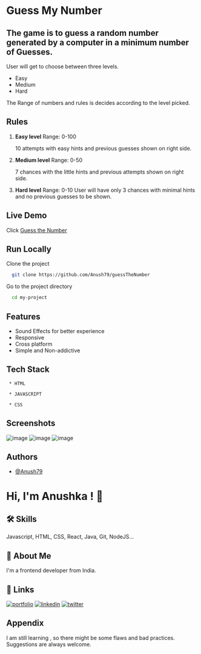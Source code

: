 
# Guess My Number

The game is to guess a random number generated by a computer in a minimum number of Guesses.
-
User will get to choose between three levels. 
 - Easy
 - Medium
 - Hard

The Range of numbers and rules is decides according to the level picked.





## Rules

1. **Easy level** Range: 0-100

   10 attempts with easy hints and previous guesses shown on right side.

2. **Medium level**  Range: 0-50
  
   7 chances with the little hints and previous attempts shown on right side.

3. **Hard level**  Range: 0-10
   User will have only 3 chances with minimal hints and no previous guesses to be shown.

## Live Demo

Click [Guess the Number](https://you-guess-my-num.netlify.app/)




## Run Locally

Clone the project

```bash
  git clone https://github.com/Anush79/guessTheNumber
```

Go to the project directory

```bash
  cd my-project
```




## Features

- Sound Effects for better experience
- Responsive
- Cross platform
- Simple and Non-addictive


## Tech Stack

     * HTML 

     * JAVASCRIPT

     * CSS



## Screenshots
![image](https://user-images.githubusercontent.com/66175237/211012105-0988d0db-e392-4faf-b966-1adb489b6f78.png)
![image](https://user-images.githubusercontent.com/66175237/211012380-603ddf74-b1a6-4577-af18-9f579fdb9994.png)
![image](https://user-images.githubusercontent.com/66175237/211012626-cfdc91b0-353c-4ab1-939c-7abe87b3fa6d.png)



## Authors

- [@Anush79](https://www.github.com/Anush79)


# Hi, I'm Anushka ! 👋


## 🛠 Skills
Javascript, HTML, CSS, React, Java, Git, NodeJS...


## 🚀 About Me
I'm a frontend developer from India.



## 🔗 Links
[![portfolio](https://img.shields.io/badge/my_portfolio-000?style=for-the-badge&logo=ko-fi&logoColor=white)](https://ajaisportfolio.netlify.app/)
[![linkedin](https://img.shields.io/badge/linkedin-0A66C2?style=for-the-badge&logo=linkedin&logoColor=white)](https://www.linkedin.com/)
[![twitter](https://img.shields.io/badge/twitter-1DA1F2?style=for-the-badge&logo=twitter&logoColor=white)](https://twitter.com/TheIndianGirl56)


## Appendix

I am still learning , so there might be some flaws and bad practices. Suggestions are always welcome.

